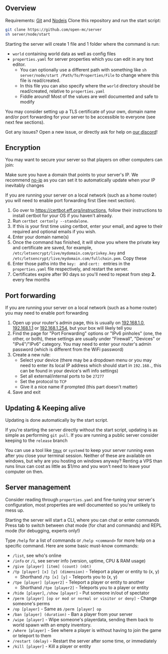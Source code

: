 ## Overview

Requirements: [Git](https://git-scm.com/downloads) and [Nodejs](https://nodejs.org/en/download)
Clone this repository and run the start script:
```sh
git clone https://github.com/open-mc/server
sh server/node/start
```

Starting the server will create 1 file and 1 folder where the command is run:
- `world` containing world data as well as config files
- `properties.yaml` for server properties which you can edit in any text editor.
	- You can optionally use a different path with something like `sh server/node/start /Path/To/Properties/File` to change where this file is read/created.
	- In this file you can also specify where the `world` directory should be read/created, relative to `properties.yaml`
	- Fiddle around! Most of the values are well documented and safe to modify

You may consider setting up a TLS certificate of your own, domain name and/or port forwarding for your server to be accessible to everyone (see next few sections).

Got any issues? Open a new issue, or directly ask for help on [our discord](https://discord.gg/mqQwHNTncV)!

## Encryption

You may want to secure your server so that players on other computers can join:

Make sure you have a domain that points to your server's IP. We recommend [no-ip](https://ddns.net) as you can set it to automatically update when your IP inevitably changes

If you are running your server on a local network (such as a home router) you will need to enable port forwarding first (See next section).

1. Go over to https://certbot.eff.org/instructions, follow their instructions to install certbot for your OS if you haven't already.
2. Run `certbot certonly --standalone`.
3. If this is your first time using certbot, enter your email, and agree to their required and optional emails if you wish.
4. Enter your domain name(s)
5. Once the command has finished, it will show you where the private key and certificate are saved, for example, `/etc/letsencrypt/live/mydomain.com/privkey.key` and `/etc/letsencrypt/live/mydomain.com/fullchain.pem`. Copy these
6. Enter those paths into the `key: ` and `cert: ` entries in the `properties.yaml` file respectively, and restart the server.
7. Certificates expire after 90 days so you'll need to repeat from step **2.** every few months

## Port forwarding

If you are running your server on a local network (such as a home router) you may need to enable port forwarding

1. Open up your router's admin page, this is usually on [192.168.1.0](http://192.168.1.0), [192.168.1.1](http://192.168.1.1) or [192.168.1.254](http://192.168.1.254), but your box will likely tell you
2. Find the page for "Port Forwarding" options or "IPv6 pinholes" (one, the other, or both), these settings are usually under "Firewall", "Devices" or "IPv4"/"IPv6" category. You may need to enter your router's admin password (which is different from the WiFi password)
3. Create a new rule:
	- Select your device (there may be a dropdown menu or you may need to enter its local IP address which should start in `192.168.`, this can be found in your device's wifi info settings)
	- Set all external/internal ports to be `27277`
	- Set the protocol to `TCP`
	- Give it a nice name if prompted (this part doesn't matter)
4. Save and exit

## Updating & Keeping alive

Updating is done automatically by the start script.

If you're starting the server directly without the start script, updating is as simple as performing `git pull`. If you are running a public server consider keeping to the `release` branch

You can use a tool like [`tmux`](https://linuxize.com/post/getting-started-with-tmux/) or `systemd` to keep your server running even after you close your terminal session. Neither of these are available on windows, but why are you hosting on windows anyway? Renting a VPS than runs linux can cost as little as $1/mo and you won't need to leave your computer on then.

## Server management

Consider reading through `properties.yaml` and fine-tuning your server's configuration, most properties are well documented so you're unlikely to mess up.

Starting the server will start a CLI, where you can chat or enter commands
Press tab to switch between chat mode (for chat and commands) and REPL mode (for debugging, experts only!)

Type `/help` for a list of commands or `/help <command>` for more help on a specific command. Here are some basic must-know commands:
- `/list`, see who's online
- `/info` or `/i`, see server info (version, uptime, CPU & RAM usage)
- `/give [player] [item] (count) (nbt)`
- `/tp [player] [x] [y] (dimension)` - Teleport a player or entity to (x, y)
	- Shorthand `/tp [x] [y]` - Teleports you to (x, y)
- `/tpe [player] [player2]` - Teleport a player or entity to another
	- Shorthand `/tpe [player2]` - Teleports you to a player or entity
- `/hide [player]`, `/show [player]` - Put someone in/out of spectator
- `/perm [player] [op or mod or normal or visitor or deny]` - Change someone's perms
- `/op [player]` - Same as `/perm [player] op`
- `/ban [player] (duration)` - Ban a player from your server
- `/wipe [player]` - Wipe someone's playerdata, sending them back to world spawn with an empty inventory.
- `/where [player]` - See where a player is without having to join the game or teleport to them
- `/restart (delay)` - Restart the server after some time, or immediately
- `/kill [player]` - Kill a player or entity
